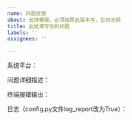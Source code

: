 ```yaml
---
name: 问题反馈
about: 反馈模板，必须按照此版本写，否则无视
title: 此处填写你的标题
labels: ''
assignees: ''

---
```


系统平台：

问题详细描述：

终端报错输出：

日志（config.py文件log_report改为True）：
